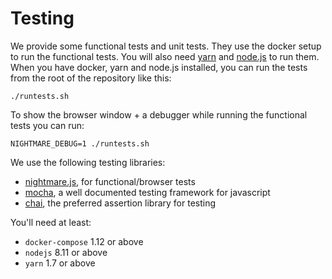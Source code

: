 # Testing

We provide some functional tests and unit tests. They use the docker setup to run the functional tests. You will also need [yarn](https://yarnpkg.com) and [node.js](https://nodejs.org/en/) to run them. When you have docker, yarn and node.js installed, you can run the tests from the root of the repository like this:

```
./runtests.sh
```

To show the browser window + a debugger while running the functional tests you can run:

```
NIGHTMARE_DEBUG=1 ./runtests.sh
```

We use the following testing libraries:

- [nightmare.js](https://github.com/segmentio/nightmare), for functional/browser tests
- [mocha](https://mochajs.org/), a well documented testing framework for javascript
- [chai](http://www.chaijs.com/), the preferred assertion library for testing

You'll need at least:

- `docker-compose` 1.12 or above
- `nodejs` 8.11 or above
- `yarn` 1.7 or above
